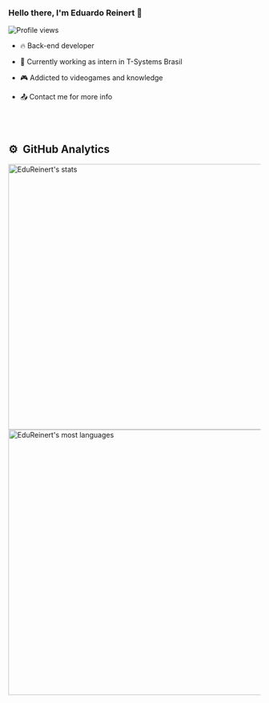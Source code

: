 ### Hello there, I'm Eduardo Reinert 👋

<p align="left"> <img src="https://komarev.com/ghpvc/?username=EduReinert&color=yellow" alt="Profile views" /> </p>

- 🔥 Back-end developer

- 🔭 Currently working as intern in T-Systems Brasil

- 🎮 Addicted to videogames and knowledge

- 📤 Contact me for more info

<br><br>

## ⚙️ &nbsp;GitHub Analytics

<p align="left">
<img width="530em" src="https://github-readme-stats.vercel.app/api?username=EduReinert&show_icons=true&theme=vision-friendly-dark" alt="EduReinert's stats"/>
<img width="530em" src="https://github-readme-stats.vercel.app/api/top-langs/?username=EduReinert&layout=compact&theme=vision-friendly-dark" alt="EduReinert's most languages"/>
</p>



<!--
**EduReinert/EduReinert** is a ✨ _special_ ✨ repository because its `README.md` (this file) appears on your GitHub profile.

Here are some ideas to get you started:

- 🔭 I’m currently working on ...
- 🌱 I’m currently learning ...
- 👯 I’m looking to collaborate on ...
- 🤔 I’m looking for help with ...
- 💬 Ask me about ...
- 📫 How to reach me: ...
- 😄 Pronouns: ...
- ⚡ Fun fact: ...
-->
